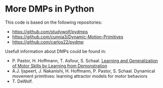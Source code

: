 More DMPs in Python
============================

This code is based on the following repositories:
* https://github.com/studywolf/pydmps
* https://github.com/cunnia3/Dynamic-Motion-Primitives
* https://github.com/carlos22/pydmp

Usefull information about DMPs could be found in:
* P. Pastor, H. Hoffmann, T. Asfour, S. Schaal.
  [Learning and Generalization of Motor Skills by Learning from Demonstration](http://www-clmc.usc.edu/publications/P/pastor-ICRA2009.pdf)  
* A.J. Ijspeert, J. Nakanishi, H. Hoffmann, P. Pastor, S. Schaal.
  Dynamical movement primitives: learning attractor models for motor behaviors
* T. DeWolf.
